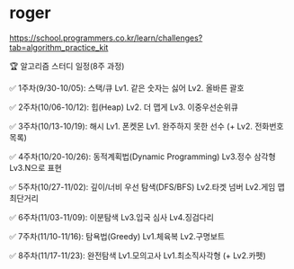 # roger

https://school.programmers.co.kr/learn/challenges?tab=algorithm_practice_kit

🏆 알고리즘 스터디 일정(8주 과정)

✅ 1주차(9/30-10/05): 스택/큐
       Lv1. 같은 숫자는 싫어
       Lv2. 올바른 괄호

✅ 2주차(10/06-10/12): 힙(Heap)
       Lv2. 더 맵게
       Lv3. 이중우선순위큐

✅ 3주차(10/13-10/19): 해시
       Lv1. 폰켓몬
       Lv1. 완주하지 못한 선수
      (+ Lv2. 전화번호 목록)

✅ 4주차(10/20-10/26): 동적계획법(Dynamic Programming)
       Lv3.정수 삼각형
       Lv3.N으로 표현

✅ 5주차(10/27-11/02): 깊이/너비 우선 탐색(DFS/BFS)
       Lv2.타겟 넘버
       Lv2.게임 맵 최단거리

✅ 6주차(11/03-11/09): 이분탐색
       Lv3.입국 심사
       Lv4.징검다리

✅ 7주차(11/10-11/16): 탐욕법(Greedy)
       Lv1.체육복
       Lv2.구명보트

✅ 8주차(11/17-11/23): 완전탐색
       Lv1.모의고사
       Lv1.최소직사각형
       (+ Lv2.카펫)

